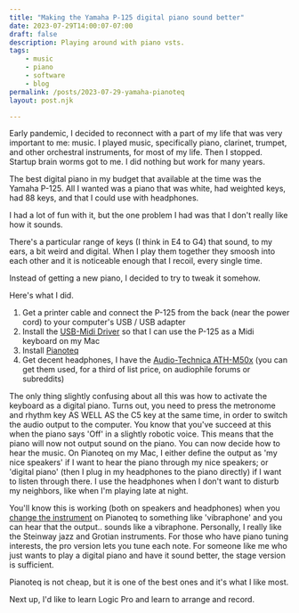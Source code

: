 ```yaml
---
title: "Making the Yamaha P-125 digital piano sound better"
date: 2023-07-29T14:00:07-07:00
draft: false 
description: Playing around with piano vsts.
tags: 
    - music
    - piano
    - software
    - blog
permalink: /posts/2023-07-29-yamaha-pianoteq
layout: post.njk

---
```


Early pandemic, I decided to reconnect with a part of my life that was very important to me: music. I played music, specifically piano, clarinet, trumpet, and other orchestral instruments, for most of my life. Then I stopped. Startup brain worms got to me. I did nothing but work for many years.

The best digital piano in my budget that available at the time was the Yamaha P-125. All I wanted was a piano that was white, had weighted keys, had 88 keys, and that I could use with headphones. 

I had a lot of fun with it, but the one problem I had was that I don't really like how it sounds.

There's a particular range of keys (I think in E4 to G4) that sound, to my ears, a bit weird and digital. When I play them together they smoosh into each other and it is noticeable enough that I recoil, every single time. 

Instead of getting a new piano, I decided to try to tweak it somehow.

Here's what I did.

1. Get a printer cable and connect the P-125 from the back (near the power cord) to your computer's USB / USB adapter
2. Install the [USB-Midi Driver](https://usa.yamaha.com/support/updates/usb_midi_driver_for_mac.html) so that I can use the P-125 as a Midi keyboard on my Mac
2. Install [Pianoteq](https://www.modartt.com/pianoteq)
3. Get decent headphones, I have the [Audio-Technica ATH-M50x](https://www.audio-technica.com/en-us/ath-m50x) (you can get them used, for a third of list price, on audiophile forums or subreddits) 

The only thing slightly confusing about all this was how to activate the keyboard as a digital piano. Turns out, you need to press the metronome and rhythm key AS WELL AS the C5 key at the same time, in order to switch the audio output to the computer. You know that you've succeed at this when the piano says 'Off' in a slightly robotic voice. This means that the piano will now not output sound on the piano. You can now decide how to hear the music. On Pianoteq on my Mac, I either define the output as 'my nice speakers' if I want to hear the piano through my nice speakers; or 'digital piano' (then I plug in my headphones to the piano directly) if I want to listen through there. I use the headphones when I don't want to disturb my neighbors, like when I'm playing late at night. 

You'll know this is working (both on speakers and headphones) when you [change the instrument](https://www.modartt.com/pianoteq?tab=instruments) on Pianoteq to something like 'vibraphone' and you can hear that the output.. sounds like a vibraphone. Personally, I really like the Steinway jazz and Grotian instruments. For those who have piano tuning interests, the pro version lets you tune each note. For someone like me who just wants to play a digital piano and have it sound better, the stage version is sufficient.

Pianoteq is not cheap, but it is one of the best ones and it's what I like most. 

Next up, I'd like to learn Logic Pro and learn to arrange and record.
